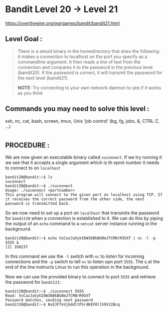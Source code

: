 # Bandit Level 20 -> Level 21 #

https://overthewire.org/wargames/bandit/bandit21.html

## Level Goal : ##
>There is a setuid binary in the homedirectory that does the following: it makes a connection to localhost on the port you specify as a commandline argument. It then reads a line of text from the connection and compares it to the password in the previous level (bandit20). If the password is correct, it will transmit the password for the next level (bandit21).
>
>**NOTE:** Try connecting to your own network daemon to see if it works as you think


## Commands you may need to solve this level : ##
ssh, nc, cat, bash, screen, tmux, Unix ‘job control’ (bg, fg, jobs, &, CTRL-Z, …)

#  
## PROCEDURE : ##

We are now given an executable binary called `suconnect`.  If we try running it we see that it accepts a single argument which is th eprot number it needs to connect to on `localhost`

```console
bandit20@bandit:~$ ls
suconnect
bandit20@bandit:~$ ./suconnect
Usage: ./suconnect <portnumber>
This program will connect to the given port on localhost using TCP. If it receives the correct password from the other side, the next password is transmitted back.
```

So we now need to set up a port on `localhost` that transmits the password for `bandit20` when a connection is established to it.  We can do this by piping the output of an `echo` command to a `netcat` server instance running in the background.

```console
bandit20@bandit:~$ echo VxCazJaVykI6W36BkBU0mJTCM8rR95XT | nc -l -p 5555 &
[2] 358237
```
In this command we use the `-l` switch with `nc` to *listen* for incoming connections and the `-p` switch to tell `nc` to listen opn port `5555`.  The `&` at the end of the line instructs Linux to run this operation in the background.

Now we can use the provided binary to connect to port `5555` and retrieve the password for `bandit21`:

```console
bandit20@bandit:~$ ./suconnect 5555
Read: VxCazJaVykI6W36BkBU0mJTCM8rR95XT
Password matches, sending next password
bandit20@bandit:~$ NvEJF7oVjkddltPSrdKEFOllh9V1IBcq
```



